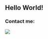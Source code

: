 ## Hello World!


### Contact me:

<a href="https://www.linkedin.com/in/karina-f-oliveira/>" alt="linkedin" target="_blank">

<img src="https://img.shields.io/badge/LinkedIn-%230077B5.svg?&style=flat-square&logo=linkedin&logoColor=white">

</a>









